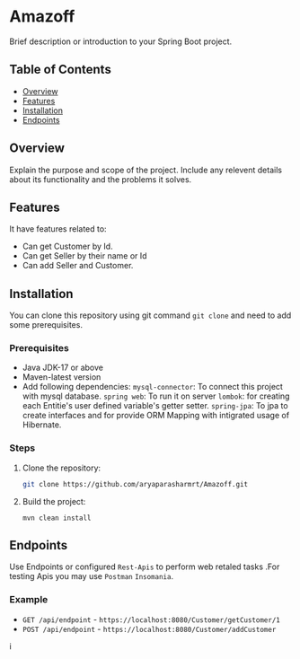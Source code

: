 # Amazoff

Brief description or introduction to your Spring Boot project.

## Table of Contents
- [Overview](#overview)
- [Features](#features)
- [Installation](#installation)
- [Endpoints](#endpoints)

## Overview

Explain the purpose and scope of the project. Include any relevent details about its functionality and the problems it solves. 

## Features

It have features related to:
- Can get Customer by Id.
- Can get Seller by their name or Id
- Can add Seller and Customer.

## Installation 

You can clone this repository using git command `git clone` and need to add some prerequisites.

### Prerequisites

- Java JDK-17 or above
- Maven-latest version
- Add following dependencies:
  `mysql-connector`: To connect this project with mysql database.
  `spring web`: To run it on server
  `lombok`: for creating each Entitie's user defined variable's getter setter.
  `spring-jpa`: To jpa to create interfaces and for provide ORM Mapping with intigrated usage of Hibernate.

### Steps
1. Clone the repository:
   ```bash
   git clone https://github.com/aryaparasharmrt/Amazoff.git
   ```
2. Build the project:
   ```
   mvn clean install
   ```

## Endpoints

Use Endpoints or configured `Rest-Apis` to perform web retaled tasks .For testing Apis you may use `Postman` `Insomania`.

### Example
- `GET /api/endpoint` - `https://localhost:8080/Customer/getCustomer/1`
- `POST /api/endpoint` - `https://localhost:8080/Customer/addCustomer`

i
